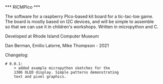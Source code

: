 *** RICMPIco ***

The software for a raspberry PIco-based kit
board for a tic-tac-toe game. The board is 
mostly based on I2C devices, and will be 
simple to assemble so that we can use it
in children's workshops. Written in 
micropython and C.

Developed at Rhode Island Computer Museum

Dan Berman, Emilio Latorre, Mike Thompson - 2021

Changelog:
	
	# 0.0.1:
		+ added example micropython sketches for the 
		1306 OLED display. Simple patterns demonstrating 
		text and pixel graphics.